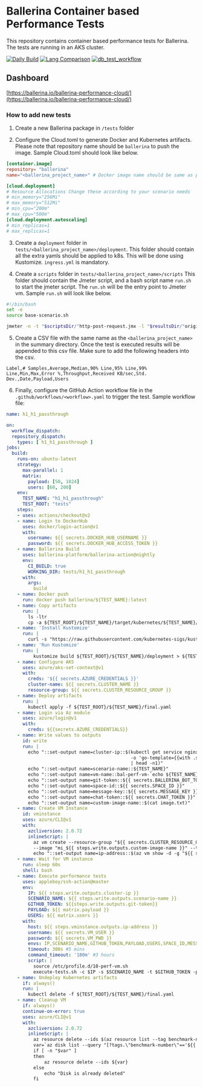 # Ballerina Container based Performance Tests

This repository contains container based performance tests for Ballerina. The tests are running in an AKS cluster.

[![Daily Build](https://github.com/ballerina-platform/ballerina-performance-cloud/actions/workflows/spawn_cluster.yml/badge.svg)](https://github.com/ballerina-platform/ballerina-performance-cloud/actions/workflows/spawn_cluster.yml)
[![Lang Comparison](https://github.com/ballerina-platform/ballerina-performance-cloud/actions/workflows/lang_comparison.yml/badge.svg)](https://github.com/ballerina-platform/ballerina-performance-cloud/actions/workflows/lang_comparison.yml)
[![db_test_workflow](https://github.com/ballerina-platform/ballerina-performance-cloud/actions/workflows/db_test_workflow.yml/badge.svg)](https://github.com/ballerina-platform/ballerina-performance-cloud/actions/workflows/db_test_workflow.yml)

## Dashboard
[https://ballerina.io/ballerina-performance-cloud/](https://ballerina.io/ballerina-performance-cloud/)

### How to add new tests
1. Create a new Ballerina package in `/tests` folder
   
2. Configure the Cloud.toml to generate Docker and Kubernetes artifacts. 
   Please note that repository name should be `ballerina` to push the image. Sample Cloud.toml should look like below. 
```toml
[container.image]
repository= "ballerina"
name="<ballerina_project_name>" # Docker image name should be same as package name

[cloud.deployment] 
# Resource Allocations Change these according to your scenario needs
# min_memory="256Mi" 
# max_memory="512Mi"
# min_cpu="200m"
# max_cpu="500m"
[cloud.deployment.autoscaling]
# min_replicas=1
# max_replicas=1
```
3. Create a `deployment` folder in `tests/<ballerina_project_name>/deployment`.
   This folder should contain all the extra yamls should be applied to k8s. This will be done using Kustomize. `ingress.yml` is mandatory.
   
4. Create a `scripts` folder in `tests/<ballerina_project_name>/scripts`
   This folder should contain the Jmeter script, and a bash script name `run.sh` to start the jmeter script.
   The `run.sh` will be the entry point to Jmeter vm. Sample `run.sh` will look like below.
```bash
#!/bin/bash 
set -e
source base-scenario.sh

jmeter -n -t "$scriptsDir/"http-post-request.jmx -l "$resultsDir/"original.jtl -Jusers="$concurrent_users" -Jduration=1200 -Jhost=bal.perf.test -Jport=443 -Jprotocol=https -Jpath=passthrough $payload_flags

```

5. Create a CSV file with the same name as the `<ballerina_project_name>` in the summary directory.
   Once the test is executed results will be appended to this csv file.
   Make sure to add the following headers into the csv.
```csv
Label,# Samples,Average,Median,90% Line,95% Line,99% Line,Min,Max,Error %,Throughput,Received KB/sec,Std. Dev.,Date,Payload,Users
```

6. Finally, configure the GitHub Action workflow file in the `.github/workflows/<workflow>.yaml` to trigger the test.
    Sample workflow file:
```yaml
name: h1_h1_passthrough

on:
  workflow_dispatch:
  repository_dispatch:
    types: [ h1_h1_passthrough ]
jobs:
  build:
    runs-on: ubuntu-latest
    strategy:
      max-parallel: 1
      matrix:
        payload: [50, 1024]
        users: [60, 200]
    env:
      TEST_NAME: "h1_h1_passthrough"
      TEST_ROOT: "tests"
    steps:
    - uses: actions/checkout@v2
    - name: Login to DockerHub
      uses: docker/login-action@v1
      with:
        username: ${{ secrets.DOCKER_HUB_USERNAME }}
        password: ${{ secrets.DOCKER_HUB_ACCESS_TOKEN }}
    - name: Ballerina Build
      uses: ballerina-platform/ballerina-action@nightly
      env:
        CI_BUILD: true
        WORKING_DIR: tests/h1_h1_passthrough
      with:
        args:
          build
    - name: Docker push
      run: docker push ballerina/${TEST_NAME}:latest
    - name: Copy artifacts
      run: |
        ls -ltr
        cp -a ${TEST_ROOT}/${TEST_NAME}/target/kubernetes/${TEST_NAME}/. ${TEST_ROOT}/${TEST_NAME}/deployment/
    - name: 'Install Kustomize'
      run: |
        curl -s "https://raw.githubusercontent.com/kubernetes-sigs/kustomize/master/hack/install_kustomize.sh"  | bash
    - name: 'Run Kustomize'
      run: |
          kustomize build ${TEST_ROOT}/${TEST_NAME}/deployment > ${TEST_ROOT}/${TEST_NAME}/final.yaml
    - name: Configure AKS
      uses: azure/aks-set-context@v1
      with:
        creds: '${{ secrets.AZURE_CREDENTIALS }}'
        cluster-name: ${{ secrets.CLUSTER_NAME }}
        resource-group: ${{ secrets.CLUSTER_RESOURCE_GROUP }}
    - name: Deploy artifacts
      run: |
        kubectl apply -f ${TEST_ROOT}/${TEST_NAME}/final.yaml
    - name: Login via Az module
      uses: azure/login@v1
      with:
        creds: ${{secrets.AZURE_CREDENTIALS}}
    - name: Write values to outputs
      id: write
      run: |
        echo "::set-output name=cluster-ip::$(kubectl get service nginx-ingress-ingress-nginx-controller --namespace ingress-basic -w  \
                                              -o 'go-template={{with .status.loadBalancer.ingress}}{{range .}}{{.ip}}{{"\n"}}{{end}}{{.err}}{{end}}' 2>/dev/null \
                                              | head -n1)"
        echo "::set-output name=scenario-name::${TEST_NAME}"
        echo "::set-output name=vm-name::bal-perf-vm-`echo ${TEST_NAME} | tr '_' '-'`-${{ matrix.users }}-${{ matrix.payload }}-${{ GITHUB.RUN_NUMBER }}"
        echo "::set-output name=git-token::${{ secrets.BALLERINA_BOT_TOKEN }}"
        echo "::set-output name=space-id::${{ secrets.SPACE_ID }}"
        echo "::set-output name=message-key::${{ secrets.MESSAGE_KEY }}"
        echo "::set-output name=chat-token::${{ secrets.CHAT_TOKEN }}"
        echo "::set-output name=custom-image-name::$(cat image.txt)"
    - name: Create VM Instance
      id: vminstance
      uses: azure/CLI@v1
      with:
        azcliversion: 2.0.72
        inlineScript: |
          az vm create --resource-group "${{ secrets.CLUSTER_RESOURCE_GROUP }}"  --name "${{ steps.write.outputs.vm-name }}"  --admin-username "${{ secrets.VM_USER }}" --admin-password "${{ secrets.VM_PWD }}" --location  eastus \
          --image "mi_${{ steps.write.outputs.custom-image-name }}" --tags benchmark-number=${{ steps.write.outputs.vm-name }} --size Standard_F4s_v2
          echo "::set-output name=ip-address::$(az vm show -d -g "${{ secrets.CLUSTER_RESOURCE_GROUP }}" -n "${{ steps.write.outputs.vm-name }}" --query publicIps -o tsv)"
    - name: Wait for VM instance
      run: sleep 60s
      shell: bash
    - name: Execute performance tests
      uses: appleboy/ssh-action@master
      env: 
        IP: ${{ steps.write.outputs.cluster-ip }}
        SCENARIO_NAME: ${{ steps.write.outputs.scenario-name }}
        GITHUB_TOKEN: ${{steps.write.outputs.git-token}}
        PAYLOAD: ${{ matrix.payload }}
        USERS: ${{ matrix.users }}
      with:
        host: ${{ steps.vminstance.outputs.ip-address }}
        username: ${{ secrets.VM_USER }}
        password: ${{ secrets.VM_PWD }}
        envs: IP,SCENARIO_NAME,GITHUB_TOKEN,PAYLOAD,USERS,SPACE_ID,MESSAGE_KEY,CHAT_TOKEN
        timeout: 300s #5 mins
        command_timeout: '180m' #3 hours
        script: |
          source /etc/profile.d/10-perf-vm.sh
          execute-tests.sh -c $IP -s $SCENARIO_NAME -t $GITHUB_TOKEN -p $PAYLOAD -u $USERS -i $SPACE_ID -m $MESSAGE_KEY -a $CHAT_TOKEN
    - name: Undeploy Kubernetes artifacts
      if: always()
      run: |
        kubectl delete -f ${TEST_ROOT}/${TEST_NAME}/final.yaml
    - name: Cleanup VM
      if: always()
      continue-on-error: true
      uses: azure/CLI@v1
      with:
        azcliversion: 2.0.72
        inlineScript: |
          az resource delete --ids $(az resource list --tag benchmark-number=${{ steps.write.outputs.vm-name }} -otable --query "[].id" -otsv)
          var=`az disk list --query "[?tags.\"benchmark-number\"=='${{ steps.write.outputs.vm-name }}'].id" -otable -otsv`
          if [ -n "$var" ]
          then
              az resource delete --ids ${var}
          else 
              echo "Disk is already deleted"
          fi

``` 

